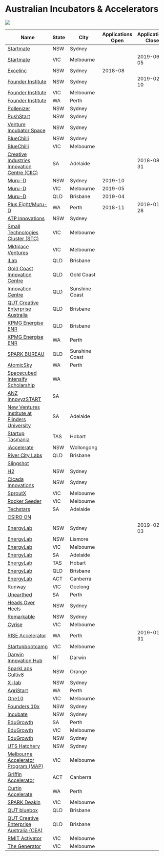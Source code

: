 
# Australian Incubators & Accelerators

![](https://www.artesianinvest.com/wp-content/uploads/2017/11/Screen-Shot-2017-11-13-at-12.44.19-pm.png)

| Name                                                                                                    | State | City           | Applications Open | Applications Close| Investment |
| ---                                                                                                     | ---   | ---            | ---               | ---               | ---        |
| [Startmate](https://startmate.com.au/program)                                                           | NSW   | Sydney         |                   |                   | $75,000    |
| [Startmate](https://startmate.com.au/program)                                                           | VIC   | Melbourne      |                   | 2019-06-05        | $75,000    |
| [Excelinc](http://www.excelinc.com.au/)                                                                 | NSW   | Sydney         | 2018-08           |                   | $20,000    |
| [Founder Institute](http://fi.co/)                                                                      | NSW   | Sydney         |                   | 2019-02-10        |            |
| [Founder Institute](http://fi.co/)                                                                      | VIC   | Melbourne      |                   |                   |            |
| [Founder Institute](http://fi.co/)                                                                      | WA    | Perth          |                   |                   |            |
| [Pollenizer](http://www.pollenizer.com/)                                                                | NSW   | Sydney         |                   |                   |            |
| [PushStart](http://pushstart.com.au)                                                                    | NSW   | Sydney         |                   |                   |            |
| [Venture Incubator Space](http://www.cse.unsw.edu.au/db/news/article.php?article=171)                   | NSW   | Sydney         |                   |                   |            |
| [BlueChilli](http://www.bluechilli.com/)                                                                | NSW   | Sydney         |                   |                   |            |
| [BlueChilli](http://www.bluechilli.com/)                                                                | VIC   | Melbourne      |                   |                   |            |
| [Creative Industries Innovation Centre (CIIC)](https://www.innovyz.com)                                 | SA    | Adelaide       |                   | 2018-08-31        |            |
| [Muru-D](https://muru-d.com/location/sydney/)                                                           | NSW   | Sydney         | 2019-10           |                   |            |
| [Muru-D](https://muru-d.com/location/melbourne/)                                                        | VIC   | Melbourne      | 2019-05           |                   |            |
| [Muru-D](https://muru-d.com/location/brisbane/)                                                         | QLD   | Brisbane       | 2019-04           |                   |            |
| [Plus Eight/Muru-D](https://pluseight.spacecubed.com/accelerator)                                       | WA    | Perth          | 2018-11           | 2019-01-28        |            |
| [ATP Innovations](http://atp-innovations.com.au/)                                                       | NSW   | Sydney         |                   |                   |            |
| [Small Technologies Cluster (STC)](http://www.stcaustralia.org/)                                        | VIC   | Melbourne      |                   |                   |            |
| [Mktplace Ventures](http://www.mktplaceventures.com/)                                                   | VIC   | Melbourne      |                   |                   |            |
| [iLab](http://www.ilab.com.au/)                                                                         | QLD   | Brisbane       |                   |                   |            |
| [Gold Coast Innovation Centre](http://www.gcic.net.au/)                                                 | QLD   | Gold Coast     |                   |                   |            |
| [Innovation Centre](http://www.innovationcentre.com.au/)                                                | QLD   | Sunshine Coast |                   |                   |            |
| [QUT Creative Enterprise Australia](http://creativeenterprise.com.au/)                                  | QLD   | Brisbane       |                   |                   |            |
| [KPMG Energise ENR](http://energise.kpmg.com.au/)                                                       | QLD   | Brisbane       |                   |                   |            |
| [KPMG Energise ENR](http://energise.kpmg.com.au/)                                                       | WA    | Perth          |                   |                   |            |
| [SPARK BUREAU](http://sparkbureau.org/)                                                                 | QLD   | Sunshine Coast |                   |                   |            |
| [AtomicSky](http://atomicsky.com.au/)                                                                   | WA    | Perth          |                   |                   |            |
| [Spacecubed Intensify Scholarship](http://www.spacecubed.org/)                                          | WA    |                |                   |                   |            |
| [ANZ InnovyzSTART](http://www.innovyzstart.com/)                                                        | SA    |                |                   |                   |            |
| [New Ventures Institute at Flinders University](http://nviflinders.com.au/)                             | SA    | Adelaide       |                   |                   |            |
| [Startup Tasmania](http://www.startuptasmania.com/)                                                     | TAS   | Hobart         |                   |                   |            |
| [iAccelerate](https://www.iaccelerate.com.au/)                                                          | NSW   | Wollongong     |                   |                   |            |
| [River City Labs](https://www.rivercitylabs.net/)                                                       | QLD   | Brisbane       |                   |                   | $100,000   |
| [Slingshot](http://www.slingshotters.com/)                                                              |       |                |                   |                   |            |
| [H2](https://h2.vc/)                                                                                    | NSW   | Sydney         |                   |                   | $50,000    |
| [Cicada Innovations](https://www.cicadainnovations.com/)                                                | NSW   | Sydney         |                   |                   |            |
| [SproutX](http://sproutx.com.au/)                                                                       | VIC   | Melbourne      |                   |                   |            |
| [Rocker Seeder](https://www.rocketseeder.com/)                                                          | VIC   | Melbourne      |                   |                   |            |
| [Techstars](https://www.techstars.com/programs/adelaide-program/)                                       | SA    | Adelaide       |                   |                   |            |
| [CSIRO ON](http://www.oninnovation.com.au/)                                                             |       |                |                   |                   |            |
| [EnergyLab](https://energylab.org.au/)                                                                  | NSW   | Sydney         |                   | 2019-02-03        | $50,000    |
| [EnergyLab](https://energylab.org.au/)                                                                  | NSW   | Lismore        |                   |                   | $50,000    |
| [EnergyLab](https://energylab.org.au/)                                                                  | VIC   | Melbourne      |                   |                   | $50,000    |
| [EnergyLab](https://energylab.org.au/)                                                                  | SA    | Adelaide       |                   |                   | $50,000    |
| [EnergyLab](https://energylab.org.au/)                                                                  | TAS   | Hobart         |                   |                   | $50,000    |
| [EnergyLab](https://energylab.org.au/)                                                                  | QLD   | Brisbane       |                   |                   | $50,000    |
| [EnergyLab](https://energylab.org.au/)                                                                  | ACT   | Canberra       |                   |                   | $50,000    |
| [Runway](https://runwayhq.co/)                                                                          | VIC   | Geelong        |                   |                   |            |
| [Unearthed](https://unearthed.solutions/accelerator/)                                                   | SA    | Perth          |                   |                   |            |
| [Heads Over Heels](http://headsoverheels.com.au/)                                                       | NSW   | Sydney         |                   |                   |            |
| [Remarkable](https://remarkable.org.au/accelerator/)                                                    | NSW   | Sydney         |                   |                   |            |
| [Cyrise](https://www.cyrise.co)                                                                         | VIC   | Melbourne      |                   |                   |            |
| [RISE Accelerator](https://riseaccelerator.gateway.kpmg.com.au/)                                        | WA    | Perth          |                   | 2019-01-31        |            |            
| [Startupbootcamp](https://www.startupbootcamp.org/)                                                     | VIC   | Melbourne      |                   |                   |            |
| [Darwin Innovation Hub](https://darwininnovationhub.com.au/)                                            | NT    | Darwin         |                   |                   |            |
| [SparkLabs Cultiv8](https://www.sparklabscultiv8.com/)                                                  | NSW   | Orange         |                   |                   |            |
| [X-lab](http://x-lab.com.au/)                                                                           | NSW   | Sydney         |                   |                   |            |
| [AgriStart](http://www.agristart.com.au/)                                                               | WA    | Perth          |                   |                   |            |
| [One10](http://oneten.com.au/)                                                                          | VIC   | Melbourne      |                   |                   |            |
| [Founders 10x](https://www.founders.unsw.edu.au/)                                                       | NSW   | Sydney         |                   |                   |            |
| [Incubate](https://incubate.org.au/)                                                                    | NSW   | Sydney         |                   |                   |            |
| [EduGrowth](https://edugrowth.org.au/)                                                                  | SA    | Perth          |                   |                   |            |
| [EduGrowth](https://edugrowth.org.au/)                                                                  | VIC   | Melbourne      |                   |                   |            |
| [EduGrowth](https://edugrowth.org.au/)                                                                  | NSW   | Sydney         |                   |                   |            |
| [UTS Hatchery](https://hatchery.uts.edu.au/)                                                            | NSW   | Sydney         |                   |                   |            |
| [Melbourne Accelerator Program (MAP)](http://themap.co/)                                                | VIC   | Melbourne      |                   |                   |            |
| [Griffin Accelerator](https://griffinaccelerator.com.au/)                                               | ACT   | Canberra       |                   |                   |            |
| [Curtin Accelerate](https://research.curtin.edu.au/industry-partners/commercialisation/accelerate/)     | WA    | Perth          |                   |                   |            |
| [SPARK Deakin](https://www.sparkdeakin.com/accelerator/)                                                | VIC   | Melbourne      |                   |                   |            |
| [QUT bluebox](https://www.qutbluebox.com.au/)                                                           | QLD   | Brisbane       |                   |                   |            |
| [QUT Creative Enterprise Australia (CEA)](http://www.qutcea.com/)                                       | QLD   | Brisbane       |                   |                   |            |
| [RMIT Activator](https://rmitactivator.edu.au/)                                                         | VIC   | Melbourne      |                   |                   |            |
| [The Generator](https://www.monash.edu/entrepreneurship/)                                               | VIC   | Melbourne      |                   |                   |            |
